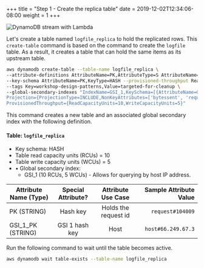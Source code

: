 +++
title = "Step 1 - Create the replica table"
date = 2019-12-02T12:34:06-08:00
weight = 1
+++

![DynamoDB stream with Lambda](/images/image6.jpg)

Let's create a table named `logfile_replica` to hold the replicated rows. This `create-table` command is based on the command to create the `logfile` table. As a result, it creates a table that can hold the same items as its upstream table.

```bash
aws dynamodb create-table --table-name logfile_replica \
--attribute-definitions AttributeName=PK,AttributeType=S AttributeName=GSI_1_PK,AttributeType=S \
--key-schema AttributeName=PK,KeyType=HASH --provisioned-throughput ReadCapacityUnits=10,WriteCapacityUnits=5 \
--tags Key=workshop-design-patterns,Value=targeted-for-cleanup \
--global-secondary-indexes "IndexName=GSI_1,KeySchema=[{AttributeName=GSI_1_PK,KeyType=HASH}],\
Projection={ProjectionType=INCLUDE,NonKeyAttributes=['bytessent', 'requestid', 'host']},\
ProvisionedThroughput={ReadCapacityUnits=10,WriteCapacityUnits=5}"
```
This command creates a new table and an associated global secondary index with the following definition.

#### Table: `logfile_replica`

- Key schema: HASH
- Table read capacity units (RCUs) = 10
- Table write capacity units (WCUs) = 5
- •	Global secondary index:
  - GSI_1 (10 RCUs, 5 WCUs) - Allows for querying by host IP address.



| Attribute Name (Type)        | Special Attribute?           | Attribute Use Case          | Sample Attribute Value  |
| ------------- |:-------------:|:-------------:| -----:|
| PK (STRING)      | Hash key | Holds the request id  | `request#104009`  |
| GSI_1_PK (STRING)      | GSI 1 hash key | Host  | `host#66.249.67.3`  |


Run the following command to wait until the table becomes active.
```bash
aws dynamodb wait table-exists --table-name logfile_replica
```
